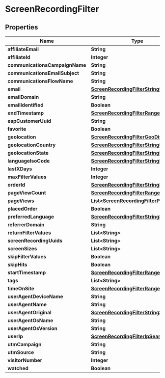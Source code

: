 
# ScreenRecordingFilter

## Properties
Name | Type | Description | Notes
------------ | ------------- | ------------- | -------------
**affiliateEmail** | **String** |  |  [optional]
**affiliateId** | **Integer** |  |  [optional]
**communicationsCampaignName** | **String** |  |  [optional]
**communicationsEmailSubject** | **String** |  |  [optional]
**communicationsFlowName** | **String** |  |  [optional]
**email** | [**ScreenRecordingFilterStringSearch**](ScreenRecordingFilterStringSearch.md) |  |  [optional]
**emailDomain** | **String** |  |  [optional]
**emailIdentified** | **Boolean** |  |  [optional]
**endTimestamp** | [**ScreenRecordingFilterRangeDate**](ScreenRecordingFilterRangeDate.md) |  |  [optional]
**espCustomerUuid** | **String** |  |  [optional]
**favorite** | **Boolean** |  |  [optional]
**geolocation** | [**ScreenRecordingFilterGeoDistance**](ScreenRecordingFilterGeoDistance.md) |  |  [optional]
**geolocationCountry** | [**ScreenRecordingFilterStringSearch**](ScreenRecordingFilterStringSearch.md) |  |  [optional]
**geolocationState** | [**ScreenRecordingFilterStringSearch**](ScreenRecordingFilterStringSearch.md) |  |  [optional]
**languageIsoCode** | [**ScreenRecordingFilterStringSearch**](ScreenRecordingFilterStringSearch.md) |  |  [optional]
**lastXDays** | **Integer** |  |  [optional]
**maxFilterValues** | **Integer** |  |  [optional]
**orderId** | [**ScreenRecordingFilterStringSearch**](ScreenRecordingFilterStringSearch.md) |  |  [optional]
**pageViewCount** | [**ScreenRecordingFilterRangeInteger**](ScreenRecordingFilterRangeInteger.md) |  |  [optional]
**pageViews** | [**List&lt;ScreenRecordingFilterPageView&gt;**](ScreenRecordingFilterPageView.md) |  |  [optional]
**placedOrder** | **Boolean** |  |  [optional]
**preferredLanguage** | [**ScreenRecordingFilterStringSearch**](ScreenRecordingFilterStringSearch.md) |  |  [optional]
**referrerDomain** | **String** |  |  [optional]
**returnFilterValues** | **List&lt;String&gt;** |  |  [optional]
**screenRecordingUuids** | **List&lt;String&gt;** |  |  [optional]
**screenSizes** | **List&lt;String&gt;** |  |  [optional]
**skipFilterValues** | **Boolean** |  |  [optional]
**skipHits** | **Boolean** |  |  [optional]
**startTimestamp** | [**ScreenRecordingFilterRangeDate**](ScreenRecordingFilterRangeDate.md) |  |  [optional]
**tags** | **List&lt;String&gt;** |  |  [optional]
**timeOnSite** | [**ScreenRecordingFilterRangeInteger**](ScreenRecordingFilterRangeInteger.md) |  |  [optional]
**userAgentDeviceName** | **String** |  |  [optional]
**userAgentName** | **String** |  |  [optional]
**userAgentOriginal** | [**ScreenRecordingFilterStringSearch**](ScreenRecordingFilterStringSearch.md) |  |  [optional]
**userAgentOsName** | **String** |  |  [optional]
**userAgentOsVersion** | **String** |  |  [optional]
**userIp** | [**ScreenRecordingFilterIpSearch**](ScreenRecordingFilterIpSearch.md) |  |  [optional]
**utmCampaign** | **String** |  |  [optional]
**utmSource** | **String** |  |  [optional]
**visitorNumber** | **Integer** |  |  [optional]
**watched** | **Boolean** |  |  [optional]



